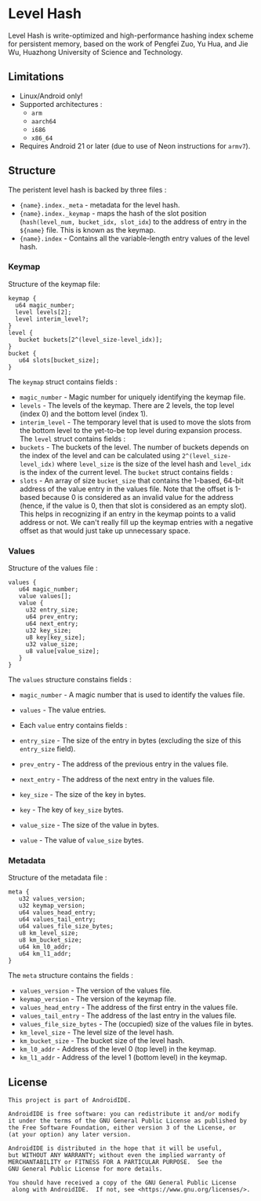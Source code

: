 # Level Hash

Level Hash is write-optimized and high-performance hashing index scheme for persistent memory, based on
the work of Pengfei Zuo, Yu Hua, and Jie Wu, Huazhong University of Science and Technology.

## Limitations

- Linux/Android only!
- Supported architectures :
  - `arm`
  - `aarch64`
  - `i686`
  - `x86_64`
- Requires Android 21 or later (due to use of Neon instructions for `armv7`).

## Structure

The peristent level hash is backed by three files :

- `{name}.index._meta` - metadata for the level hash.
- `{name}.index._keymap` - maps the hash of the slot position
   (`hash(level_num, bucket_idx, slot_idx`) to the address of entry in the
   `${name}` file. This is known as the keymap.
- `{name}.index` - Contains all the variable-length entry values of the level hash.

### Keymap

Structure of the keymap file:

```
keymap {
  u64 magic_number;
  level levels[2];
  level interim_level?;
}
level {
   bucket buckets[2^(level_size-level_idx)];
}
bucket {
   u64 slots[bucket_size];
}
```

The `keymap` struct contains fields :
- `magic_number` - Magic number for uniquely identifying the keymap file.
- `levels` - The levels of the keymap. There are 2 levels, the top level (index 0)
   and the bottom level (index 1).
- `interim_level` - The temporary level that is used to move the slots from
   the bottom level to the yet-to-be top level during expansion process.
The `level` struct contains fields :
- `buckets` - The buckets of the level. The number of buckets depends on the
   index of the level and can be calculated using `2^(level_size-level_idx)`
   where `level_size` is the size of the level hash and `level_idx` is the
   index of the current level.
The `bucket` struct contains fields :
- `slots` - An array of size `bucket_size` that contains the 1-based, 64-bit
   address of the value entry in the values file. Note that the offset is
   1-based because 0 is considered as an invalid value for the address (hence,
   if the value is 0, then that slot is considered as an empty slot). This
   helps in recognizing if an entry in the keymap points to a valid address
   or not. We can't really fill up the keymap entries with a negative offset
   as that would just take up unnecessary space.

### Values

Structure of the values file :

```
values {
   u64 magic_number;
   value values[];
   value {
     u32 entry_size;
     u64 prev_entry;
     u64 next_entry;
     u32 key_size;
     u8 key[key_size];
     u32 value_size;
     u8 value[value_size];
   }
}
```

The `values` structure constains fields :
- `magic_number` - A magic number that is used to identify the values file.
- `values` - The value entries.

- Each `value` entry contains fields :
- `entry_size` - The size of the entry in bytes (excluding the size of this
   `entry_size` field).
- `prev_entry` - The address of the previous entry in the values file.
- `next_entry` - The address of the next entry in the values file.
- `key_size` - The size of the key in bytes.
- `key` - The key of `key_size` bytes.
- `value_size` - The size of the value in bytes.
- `value` - The value of `value_size` bytes.

### Metadata

Structure of the metadata file :

```
meta {
   u32 values_version;
   u32 keymap_version;
   u64 values_head_entry;
   u64 values_tail_entry;
   u64 values_file_size_bytes;
   u8 km_level_size;
   u8 km_bucket_size;
   u64 km_l0_addr;
   u64 km_l1_addr;
}
```

The `meta` structure contains the fields :
- `values_version` - The version of the values file.
- `keymap_version` - The version of the keymap file.
- `values_head_entry` - The address of the first entry in the values file.
- `values_tail_entry` - The address of the last entry in the values file.
- `values_file_size_bytes` - The (occupied) size of the values file in bytes.
- `km_level_size` - The level size of the level hash.
- `km_bucket_size` - The bucket size of the level hash.
- `km_l0_addr` - Address of the level 0 (top level) in the keymap.
- `km_l1_addr` - Address of the level 1 (bottom level) in the keymap.

## License

```
This project is part of AndroidIDE.

AndroidIDE is free software: you can redistribute it and/or modify
it under the terms of the GNU General Public License as published by
the Free Software Foundation, either version 3 of the License, or
(at your option) any later version.

AndroidIDE is distributed in the hope that it will be useful,
but WITHOUT ANY WARRANTY; without even the implied warranty of
MERCHANTABILITY or FITNESS FOR A PARTICULAR PURPOSE.  See the
GNU General Public License for more details.

You should have received a copy of the GNU General Public License
 along with AndroidIDE.  If not, see <https://www.gnu.org/licenses/>.
```
